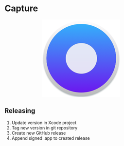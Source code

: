 # Capture
<p align="center">
   <img width="256" height="256" src="./icon.png">
</p>

## Releasing
1. Update version in Xcode project
2. Tag new version in git repository
3. Create new GitHub release
4. Append signed .app to created release
